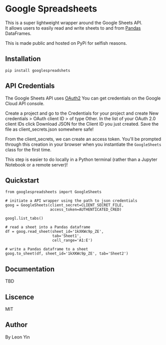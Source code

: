 # Google Spreadsheets
This is a super lightweight wrapper around the Google Sheets API.<br>
It allows users to easily read and write sheets to and from [Pandas](http://pandas.pydata.org/) DataFrames.

This is made public and hosted on PyPi for selfish reasons.

## Installation
`pip install googlespreadshets`

## API Credentials
The Google Sheets API uses [OAuth2](https://developers.google.com/identity/protocols/OAuth2)
You can get credentials on the Google Cloud API console.

Create a project and go to the Credentials for your project and create New credentials > OAuth client ID > of type Other. In the list of your OAuth 2.0 client IDs click Download JSON for the Client ID you just created. Save the file as client_secrets.json somewhere safe!

From the client_secrets, we can create an access token.
You'll be prompted through this creation in your browser when you instantiate the `GoogleSheets` class for the first time.

This step is easier to do locally in a Python terminal (rather than a Jupyter Notebook or a remote server)!

## Quickstart
```
from googlespreadsheets import GoogleSheets

# initiate a API wrapper using the path to json credentials
goog = GoogleSheets(client_secret=CLIENT_SECRET_FILE, 
                    access_token=AUTHENTICATED_CRED)
                    
googl.list_tabs()

# read a sheet into a Pandas dataframe
df = goog.read_sheet(sheet_id='1kXKWc9p_ZE',
                     tab='Sheet1', 
                     cell_range='A1:E')

# write a Pandas dataframe to a sheet
goog.to_sheet(df, sheet_id='1kXKWc9p_ZE', tab='Sheet2')
```

## Documentation
TBD

## Liscence
MIT

## Author
By Leon Yin
